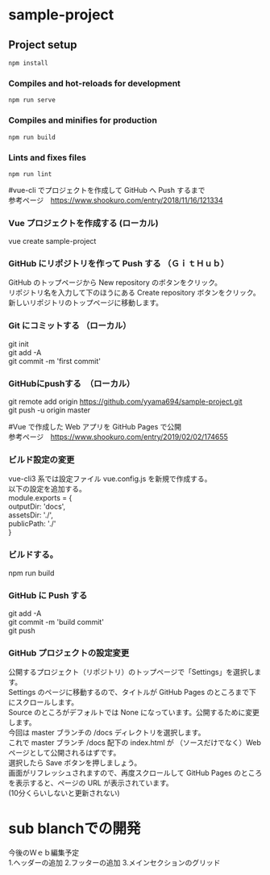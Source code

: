 # sample-project

## Project setup
```
npm install
```

### Compiles and hot-reloads for development
```
npm run serve
```

### Compiles and minifies for production
```
npm run build
```

### Lints and fixes files
```
npm run lint
```

#vue-cli でプロジェクトを作成して GitHub へ Push するまで  
参考ページ　https://www.shookuro.com/entry/2018/11/16/121334  

### Vue プロジェクトを作成する (ローカル)　 
vue create sample-project  

### GitHub にリポジトリを作って Push する  （ＧｉｔＨｕｂ）  
GitHub のトップページから New repository のボタンをクリック。  
リポジトリ名を入力して下のほうにある Create repository ボタンをクリック。   
新しいリポジトリのトップページに移動します。

### Git にコミットする  （ローカル）
git init  
git add -A  
git commit -m 'first commit' 

### GitHubにpushする　（ローカル）  
git remote add origin https://github.com/yyama694/sample-project.git  
git push -u origin master  



#Vue で作成した Web アプリを GitHub Pages で公開  
参考ページ　https://www.shookuro.com/entry/2019/02/02/174655  

### ビルド設定の変更  
vue-cli3 系では設定ファイル vue.config.js を新規で作成する。  
以下の設定を追加する。  
module.exports = {  
  outputDir: 'docs',  
  assetsDir: './',  
  publicPath: './'  
}  
###  ビルドする。  
npm run build  

###  GitHub に Push する  
git add -A  
git commit -m 'build commit'  
git push  

### GitHub プロジェクトの設定変更  
公開するプロジェクト（リポジトリ）のトップページで「Settings」を選択します。  
Settings のページに移動するので、タイトルが GitHub Pages のところまで下にスクロールします。  
Source のところがデフォルトでは None になっています。公開するために変更します。  
今回は master ブランチの /docs ディレクトリを選択します。  
これで master ブランチ /docs 配下の index.html が （ソースだけでなく）Web ページとして公開されるはずです。  
選択したら Save ボタンを押しましょう。  
画面がリフレッシュされますので、再度スクロールして GitHub Pages のところを表示すると、ページの URL が表示されています。   
(10分くらいしないと更新されない)  

# sub blanchでの開発
今後のＷｅｂ編集予定  
1.ヘッダーの追加
2.フッターの追加
3.メインセクションのグリッド


